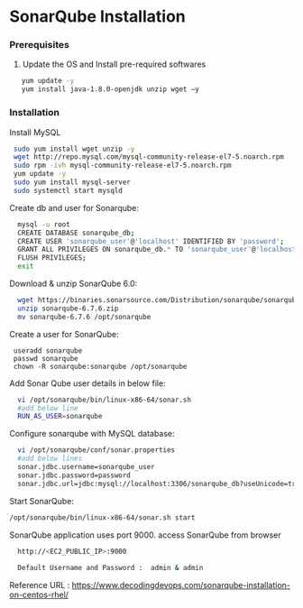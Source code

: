 # SonarQube Installation

### Prerequisites
1. Update the OS and Install pre-required softwares
```sh
   yum update -y
   yum install java-1.8.0-openjdk unzip wget –y
```

### Installation

Install MySQL 

 ```sh
  sudo yum install wget unzip -y
  wget http://repo.mysql.com/mysql-community-release-el7-5.noarch.rpm
  sudo rpm -ivh mysql-community-release-el7-5.noarch.rpm
  yum update -y
  sudo yum install mysql-server
  sudo systemctl start mysqld
 ```

Create db and user for Sonarqube:
```sh
  mysql -u root
  CREATE DATABASE sonarqube_db;
  CREATE USER 'sonarqube_user'@'localhost' IDENTIFIED BY 'password';
  GRANT ALL PRIVILEGES ON sonarqube_db.* TO 'sonarqube_user'@'localhost' IDENTIFIED BY 'password';
  FLUSH PRIVILEGES;
  exit
```
Download & unzip SonarQube 6.0:
```sh
  wget https://binaries.sonarsource.com/Distribution/sonarqube/sonarqube-6.7.6.zip
  unzip sonarqube-6.7.6.zip
  mv sonarqube-6.7.6 /opt/sonarqube
```

Create a user for SonarQube:
```
 useradd sonarqube
 passwd sonarqube
 chown -R sonarqube:sonarqube /opt/sonarqube
```

Add Sonar Qube user details in below file: 
```sh
  vi /opt/sonarqube/bin/linux-x86-64/sonar.sh
  #add below line
  RUN_AS_USER=sonarqube
```

Configure sonarqube with MySQL database:
```sh
  vi /opt/sonarqube/conf/sonar.properties
  #add below lines
  sonar.jdbc.username=sonarqube_user
  sonar.jdbc.password=password
  sonar.jdbc.url=jdbc:mysql://localhost:3306/sonarqube_db?useUnicode=true&characterEncoding=utf8&rewriteBatchedStatements=true&useConfigs=maxPerformance
```

Start SonarQube:
```sh
/opt/sonarqube/bin/linux-x86-64/sonar.sh start
```

SonarQube application uses port 9000. access SonarQube from browser
```sh
  http://<EC2_PUBLIC_IP>:9000
  
  Default Username and Password :  admin & admin
```


Reference URL : https://www.decodingdevops.com/sonarqube-installation-on-centos-rhel/
